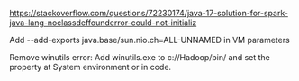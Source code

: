 https://stackoverflow.com/questions/72230174/java-17-solution-for-spark-java-lang-noclassdeffounderror-could-not-initializ

Add --add-exports java.base/sun.nio.ch=ALL-UNNAMED in VM parameters

Remove winutils error:
Add winutils.exe to c://Hadoop/bin/ and set the property at System environment or in code. 